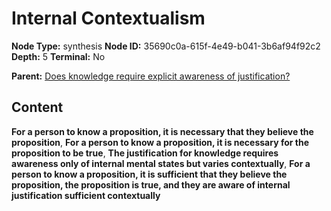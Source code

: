 # Internal Contextualism

**Node Type:** synthesis
**Node ID:** 35690c0a-615f-4e49-b041-3b6af94f92c2
**Depth:** 5
**Terminal:** No

**Parent:** [Does knowledge require explicit awareness of justification?](does-knowledge-require-explicit-awareness-of-justification-antithesis-a329521f-26ed-4300-92d5-2b5b06890373.md)

## Content

**For a person to know a proposition, it is necessary that they believe the proposition**, **For a person to know a proposition, it is necessary for the proposition to be true**, **The justification for knowledge requires awareness only of internal mental states but varies contextually**, **For a person to know a proposition, it is sufficient that they believe the proposition, the proposition is true, and they are aware of internal justification sufficient contextually**
